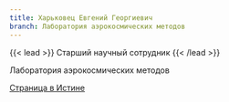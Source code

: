 ```yaml
---
title: Харьковец Евгений Георгиевич
branch: Лаборатория аэрокосмических методов
---
```


{{< lead >}} Старший научный сотрудник {{< /lead >}}

Лаборатория аэрокосмических методов

[Страница в Истине](https://istina.msu.ru/workers/514995)
